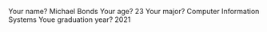 Your name? Michael Bonds
Your age? 23
Your major? Computer Information Systems
Youe graduation year? 2021
